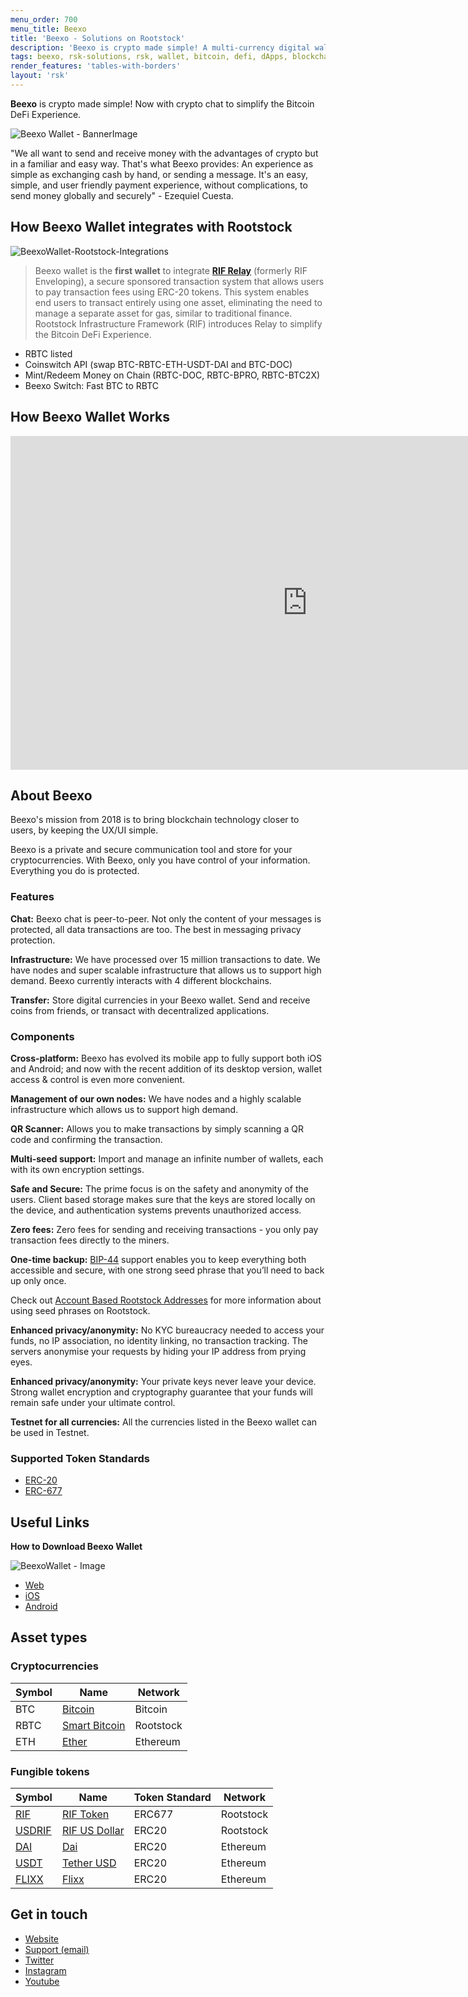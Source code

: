 ```yaml
---
menu_order: 700
menu_title: Beexo
title: 'Beexo - Solutions on Rootstock'
description: 'Beexo is crypto made simple! A multi-currency digital wallet connecting you with the crypto world.'
tags: beexo, rsk-solutions, rsk, wallet, bitcoin, defi, dApps, blockchain, cryptowallet, rootstock
render_features: 'tables-with-borders'
layout: 'rsk'
---
```


**Beexo** is crypto made simple!
Now with crypto chat to simplify
the Bitcoin DeFi Experience.

![Beexo Wallet - BannerImage](/assets/img/solutions/BeexoWallet/Beexo_banner.jpg)

"We all want to send and receive money with the advantages of crypto but in a familiar and easy way.
That's what Beexo provides:
An experience as simple as exchanging cash by hand,
or sending a message.
It's an easy, simple,
and user friendly payment experience,
without complications,
to send money globally and securely" - Ezequiel Cuesta.

## How Beexo Wallet integrates with Rootstock

![BeexoWallet-Rootstock-Integrations](/assets/img/solutions/BeexoWallet/Beexo_diagram.jpg)

> Beexo wallet is the **first wallet** to integrate
> [**RIF Relay**](/rif/relay/) (formerly RIF Enveloping),
> a secure sponsored transaction system that allows users to pay transaction fees using ERC-20 tokens.
> This system enables end users to transact entirely using one asset,
> eliminating the need to manage a separate asset for gas,
> similar to traditional finance.
> Rootstock Infrastructure Framework (RIF) introduces Relay to simplify the Bitcoin DeFi Experience.

- RBTC listed
- Coinswitch API (swap BTC-RBTC-ETH-USDT-DAI and BTC-DOC)
- Mint/Redeem Money on Chain (RBTC-DOC, RBTC-BPRO, RBTC-BTC2X)
- Beexo Switch: Fast BTC to RBTC

## How Beexo Wallet Works

<div class="video-container">
  <iframe width="949" height="534" src="https://youtube.com/embed/2SwmNNCtvlU" frameborder="0" allow="accelerometer; autoplay; encrypted-media; gyroscope; picture-in-picture" allowfullscreen></iframe>
</div>

## About Beexo

Beexo's mission from 2018 is to bring blockchain technology closer to users,
by keeping the UX/UI simple.

Beexo is a private and secure communication tool and store for your cryptocurrencies.
With Beexo, only you have control of your information.
Everything you do is protected.

### Features

**Chat:**
Beexo chat is peer-to-peer.
Not only the content of your messages is protected,
all data transactions are too.
The best in messaging privacy protection.  

**Infrastructure:**
We have processed over 15 million transactions to date.
We have nodes and super scalable infrastructure that allows us to support high demand.
Beexo currently interacts with 4 different blockchains.

**Transfer:**
Store digital currencies in your Beexo wallet.
Send and receive coins from friends,
or transact with decentralized applications.

### Components

**Cross-platform:**
Beexo has evolved its mobile app to fully support both iOS and Android;
and now with the recent addition of its desktop version,
wallet access & control is even more convenient.

**Management of our own nodes:**
We have nodes and a highly scalable infrastructure
which allows us to support high demand.

**QR Scanner:**
Allows you to make transactions by
simply scanning a QR code
and confirming the transaction.

**Multi-seed support:**
Import and manage an infinite number of wallets, each with its own encryption settings.

**Safe and Secure:**
The prime focus is on the safety and anonymity of the users.
Client based storage makes sure that
the keys are stored locally on the device,
and authentication systems prevents unauthorized access.

**Zero fees:**
Zero fees for sending and receiving transactions -
you only pay transaction fees directly to the miners.

**One-time backup:**
[BIP-44](https://github.com/bitcoin/bips/blob/master/bip-0044.mediawiki "Multi-Account Hierarchy for Deterministic Wallets")
support enables you to keep everything both accessible and secure,
with one strong seed phrase that you’ll need to back up only once.

Check out [Account Based Rootstock Addresses](/rsk/architecture/account-based/)
for more information about using seed phrases on Rootstock.

**Enhanced privacy/anonymity:**
No KYC bureaucracy needed to access your funds,
no IP association,
no identity linking,
no transaction tracking.
The servers anonymise your requests
by hiding your IP address from prying eyes.

**Enhanced privacy/anonymity:**
Your private keys never leave your device.
Strong wallet encryption and cryptography
guarantee that your funds will remain safe under your ultimate control.

**Testnet for all currencies:**
All the currencies listed in the Beexo wallet
can be used in Testnet.

### Supported Token Standards

- [ERC-20](https://github.com/ethereum/EIPs/issues/20)
- [ERC-677](https://github.com/ethereum/EIPs/issues/677)

## Useful Links

**How to Download Beexo Wallet**

![BeexoWallet - Image](/assets/img/solutions/BeexoWallet/Beexo_download.jpg)

- [Web](https://app.beexo.com)
- [iOS](https://apps.apple.com/ar/app/beexo-wallet/id1533311061)
- [Android](https://play.google.com/store/apps/details?id=com.beexo)

## Asset types

### Cryptocurrencies

| Symbol | Name | Network |
| --- | --- | --- |
| BTC | [Bitcoin](https://bitcoin.org/bitcoin.pdf) | Bitcoin |
| RBTC | [Smart Bitcoin](/rsk/rbtc/) | Rootstock |
| ETH | [Ether](https://ethereum.org/en/eth/) | Ethereum |

### Fungible tokens

| Symbol | Name | Token Standard | Network |
| --- | --- | --- | --- |
| [RIF](https://explorer.rootstock.io/address/0x2acc95758f8b5f583470ba265eb685a8f45fc9d5) | [RIF Token](/rif/token/) | ERC677 | Rootstock |
| [USDRIF](https://explorer.rsk.co/address/0x3a15461d8ae0f0fb5fa2629e9da7d66a794a6e37) | [RIF US Dollar](https://moneyonchain.com/rif-dollar/) | ERC20 | Rootstock |
| [DAI](https://etherscan.io/token/0x6b175474e89094c44da98b954eedeac495271d0f) | [Dai](https://makerdao.com/ ) | ERC20 | Ethereum |
| [USDT](https://etherscan.io/token/0xdac17f958d2ee523a2206206994597c13d831ec7) | [Tether USD](https://tether.to/)  | ERC20 | Ethereum |
| [FLIXX](https://etherscan.io/token/0xf04a8ac553fcedb5ba99a64799155826c136b0be) | [Flixx](https://flixxo.com/) | ERC20 | Ethereum |

## Get in touch

- [Website](https://beexo.com/)
- [Support (email)](mailto:support@beexo.com)
- [Twitter](https://twitter.com/hellobeexo)
- [Instagram](https://www.instagram.com/hellobeexo/)
- [Youtube](https://www.youtube.com/channel/UCZLX9nsh0ifhBNwXc6ziLgg)
